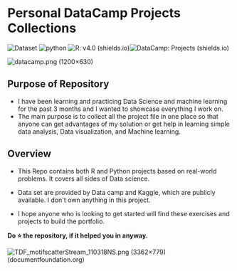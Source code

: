 # Personal DataCamp Projects Collections

![Dataset](https://img.shields.io/badge/Dataset-Kaggle-blue.svg) ![python](https://img.shields.io/badge/python-3.8-red) ![R: v4.0 (shields.io)](https://img.shields.io/badge/R-v4.0-green)![DataCamp: Projects (shields.io)](https://img.shields.io/badge/DataCamp-Projects-brightgreen) 



![datacamp.png (1200×630)](https://www.datacamp.com/datacamp.png?v=20102020)

## Purpose of Repository 

- I have been learning and practicing Data Science and machine learning for the past 3 months and I wanted to showcase everything I work on. 
- The main purpose is to collect all the project file in one place so that anyone can get advantages of my solution or get help in learning simple data analysis, Data visualization, and Machine learning.

## Overview

- This Repo contains both R and Python projects based on real-world problems. It covers all sides of Data science.

- Data set are provided by Data camp and Kaggle, which are publicly available. I don't own anything in this project.

- I hope anyone who is looking to get started will find these exercises and projects to build the portfolio.

**Do ⭐ the repository, if it helped you in anyway.**

![TDF_motifscatterStream_110318NS.png (3362×779) (documentfoundation.org)](https://wiki.documentfoundation.org/images/5/57/TDF_motifscatterStream_110318NS.png)
